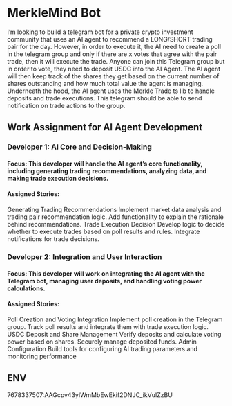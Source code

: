 # MerkleMind Bot
I’m looking to build a telegram bot for a private crypto investment community that uses an AI agent to recommend a LONG/SHORT trading pair for the day.
However, in order to execute it, the AI need to create a poll in the telegram group and only if there are x votes that agree with the pair trade, then it will execute the trade.
Anyone can join this Telegram group but in order to vote, they need to deposit USDC into the AI Agent. The AI agent will then keep track of the shares they get based on the current number of shares outstanding and how much total value the agent is managing. Underneath the hood, the AI agent uses the Merkle Trade ts lib to handle deposits and trade executions.
This telegram should be able to send notification on trade actions to the group.


## Work Assignment for AI Agent Development

### Developer 1: AI Core and Decision-Making

#### Focus: This developer will handle the AI agent’s core functionality, including generating trading recommendations, analyzing data, and making trade execution decisions.

#### Assigned Stories:
Generating Trading Recommendations
Implement market data analysis and trading pair recommendation logic.
Add functionality to explain the rationale behind recommendations.
Trade Execution Decision
Develop logic to decide whether to execute trades based on poll results and rules.
Integrate notifications for trade decisions.

### Developer 2: Integration and User Interaction

#### Focus: This developer will work on integrating the AI agent with the Telegram bot, managing user deposits, and handling voting power calculations.

#### Assigned Stories:
Poll Creation and Voting Integration
Implement poll creation in the Telegram group.
Track poll results and integrate them with trade execution logic.
USDC Deposit and Share Management
Verify deposits and calculate voting power based on shares.
Securely manage deposited funds.
Admin Configuration
Build tools for configuring AI trading parameters and monitoring performance


## ENV
7678337507:AAGcpv43ylWmMbEwEkif2DNJC_ikVuIZzBU
